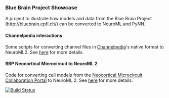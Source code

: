 ### Blue Brain Project Showcase

A project to illustrate how models and data from the Blue Brain Project (http://bluebrain.epfl.ch/) can be converted to NeuroML and PyNN.

#### Channelpedia interactions

Some scripts for converting channel files in [Channelpedia](http://channelpedia.epfl.ch/)'s native format to NeuroML2. See [here](Channelpedia) for more details.

#### BBP Neocortical Microcircuit to NeuroML 2

Code for converting cell models from the [Neocortical Microcircuit Collaboration Portal](https://bbp.epfl.ch/nmc-portal/microcircuit)
to NeuroML 2. See [here](https://github.com/OpenSourceBrain/BlueBrainProjectShowcase/blob/master/NMC/NeuroML2/README.md) for more details.


[![Build Status](https://travis-ci.org/OpenSourceBrain/BlueBrainProjectShowcase.svg?branch=master)](https://travis-ci.org/OpenSourceBrain/BlueBrainProjectShowcase)
